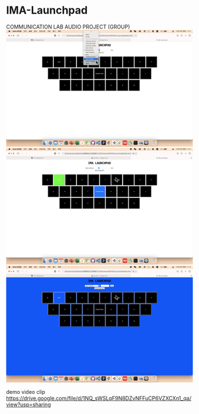 # IMA-Launchpad
COMMUNICATION LAB AUDIO PROJECT (GROUP)
![](/initial.png)
![](/raser-mode-off.png)
![](/razer-mode-on.png)

demo video clip
https://drive.google.com/file/d/1NQ_sWSLqF9N8DZvNFFuCP6VZXCXn1_qa/view?usp=sharing
